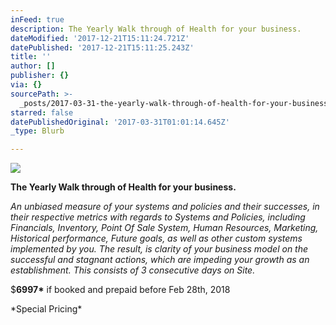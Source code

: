 ```yaml
---
inFeed: true
description: The Yearly Walk through of Health for your business.
dateModified: '2017-12-21T15:11:24.721Z'
datePublished: '2017-12-21T15:11:25.243Z'
title: ''
author: []
publisher: {}
via: {}
sourcePath: >-
  _posts/2017-03-31-the-yearly-walk-through-of-health-for-your-business-dollar.md
starred: false
datePublishedOriginal: '2017-03-31T01:01:14.645Z'
_type: Blurb

---
```

![](https://s3-us-west-2.amazonaws.com/the-grid-img/p/42e706614b966ee2c655ac1446608e7605ac7518.jpg)

**The Yearly Walk through of Health for your business.**

_An unbiased measure of your systems and policies and their successes, in their respective metrics with regards to Systems and Policies, including Financials, Inventory, Point Of Sale System, Human Resources, Marketing, Historical performance, Future goals, as well as other custom systems implemented by you. The result, is clarity of your business model on the successful and stagnant actions, which are impeding your growth as an establishment. This consists of 3 consecutive days on Site._

$**6997\*** if booked and prepaid before Feb 28th, 2018

\*Special Pricing\*